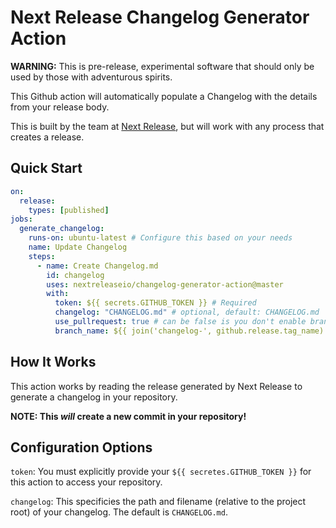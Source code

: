 # Next Release Changelog Generator Action

**WARNING:** This is pre-release, experimental software that should only be used by those with adventurous spirits.

This Github action will automatically populate a Changelog with the details from your release body.

This is built by the team at [Next Release](https://www.nextrelease.io), but will work with any process that creates a release.

## Quick Start

```yml
on:
  release:
    types: [published]
jobs:
  generate_changelog:
    runs-on: ubuntu-latest # Configure this based on your needs
    name: Update Changelog
    steps:
      - name: Create Changelog.md
        id: changelog
        uses: nextreleaseio/changelog-generator-action@master
        with:
          token: ${{ secrets.GITHUB_TOKEN }} # Required
          changelog: "CHANGELOG.md" # optional, default: CHANGELOG.md
          use_pullrequest: true # can be false is you don't enable branch protection
          branch_name: ${{ join('changelog-', github.release.tag_name) }} # if `use_pullrequest` is true, will use this as default
```

## How It Works

This action works by reading the release generated by Next Release to generate a changelog in your repository.

**NOTE: This _will_ create a new commit in your repository!**

## Configuration Options

`token`: You must explicitly provide your `${{ secretes.GITHUB_TOKEN }}` for this action to access your repository.

`changelog`: This specificies the path and filename (relative to the project root) of your changelog. The default is `CHANGELOG.md`.
